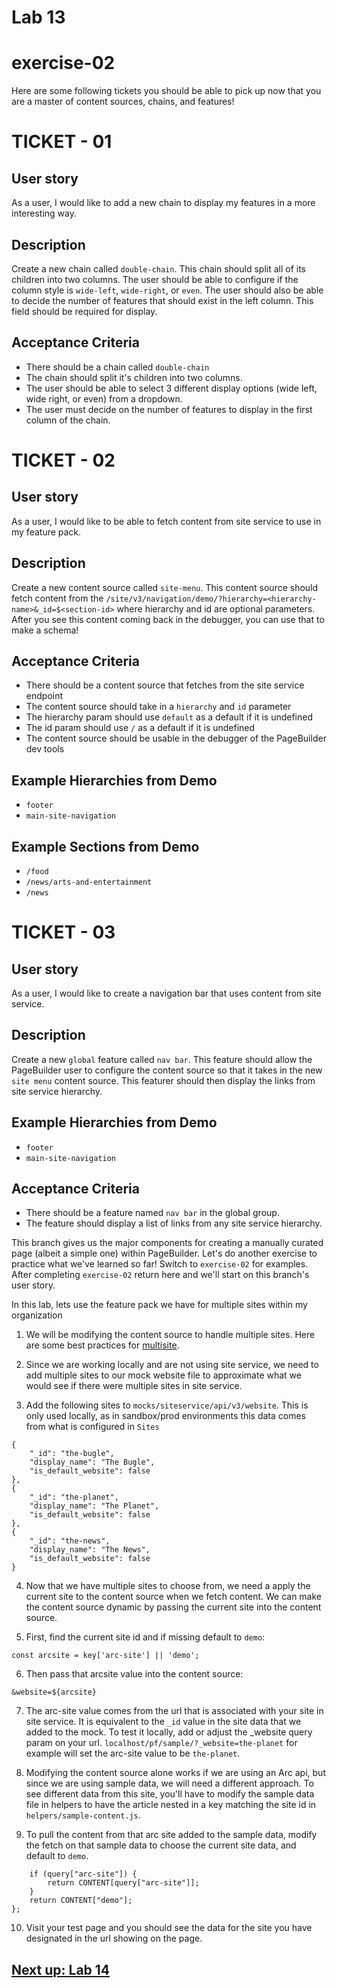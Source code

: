 # Lab 13

# exercise-02

Here are some following tickets you should be able to pick up now that you are a master of content sources, chains, and features!

# TICKET - 01

## User story
As a user, I would like to add a new chain to display my features in a more interesting way.

## Description
Create a new chain called `double-chain`. This chain should split all of its children into two columns. The user should be able to configure if the column style is `wide-left`, `wide-right`, or `even`. The user should also be able to decide the number of features that should exist in the left column. This field should be required for display.

## Acceptance Criteria
- There should be a chain called `double-chain`
- The chain should split it's children into two columns.
- The user should be able to select 3 different display options (wide left, wide right, or even) from a dropdown.
- The user must decide on the number of features to display in the first column of the chain.



# TICKET - 02

## User story
As a user, I would like to be able to fetch content from site service to use in my feature pack.

## Description
Create a new content source called `site-menu`. This content source should fetch content from the `/site/v3/navigation/demo/?hierarchy=<hierarchy-name>&_id=$<section-id>` where hierarchy and id are optional parameters. After you see this content coming back in the debugger, you can use that to make a schema!

## Acceptance Criteria
- There should be a content source that fetches from the site service endpoint
- The content source should take in a `hierarchy` and `id` parameter
- The hierarchy param should use `default` as a default if it is undefined
- The id param should use `/` as a default if it is undefined
- The content source should be usable in the debugger of the PageBuilder dev tools

## Example Hierarchies from Demo
- `footer`
- `main-site-navigation`

## Example Sections from Demo
- `/food`
- `/news/arts-and-entertainment`
- `/news`



# TICKET - 03

## User story
As a user, I would like to create a navigation bar that uses content from site service.

## Description
Create a new `global` feature called `nav bar`. This feature should allow the PageBuilder user to configure the content source so that it takes in the new `site menu` content source. This featurer should then display the links from site service hierarchy.

## Example Hierarchies from Demo
- `footer`
- `main-site-navigation`

## Acceptance Criteria
- There should be a feature named `nav bar` in the global group.
- The feature should display a list of links from any site service hierarchy.


This branch gives us the major components for creating a manually curated page (albeit a simple one) within PageBuilder. Let's do another exercise to practice what we've learned so far! Switch to `exercise-02` for examples. After completing `exercise-02` return here and we'll start on this branch's user story.

In this lab, lets use the feature pack we have for multiple sites within my organization

1. We will be modifying the content source to handle multiple sites. Here are some best practices for [multisite](https://cmg.arcpublishing.com/alc/arc-products/pagebuilder/user-docs/how-to-prepare-for-pagebuilder-multisite/).

2. Since we are working locally and are not using site service, we need to add multiple sites to our mock website file to approximate what we would see if there were multiple sites in site service.

3. Add the following sites to `mocks/siteservice/api/v3/website`. This is only used locally, as in sandbox/prod environments this data comes from what is configured in `Sites`
```
{
    "_id": "the-bugle",
    "display_name": "The Bugle",
    "is_default_website": false
},
{
    "_id": "the-planet",
    "display_name": "The Planet",
    "is_default_website": false
},
{
    "_id": "the-news",
    "display_name": "The News",
    "is_default_website": false
}
```

4. Now that we have multiple sites to choose from, we need a apply the current site to the content source when we fetch content. We can make the content source dynamic by passing the current site into the content source.

5. First, find the current site id and if missing default to `demo`:

`const arcsite = key['arc-site'] || 'demo';`

6. Then pass that arcsite value into the content source:

`&website=${arcsite}`

7. The arc-site value comes from the url that is associated with your site in site service. It is equivalent to the `_id` value in the site data that we added to the mock. To test it locally, add or adjust the _website query param on your url. `localhost/pf/sample/?_website=the-planet` for example will set the arc-site value to be `the-planet`.

8. Modifying the content source alone works if we are using an Arc api, but since we are using sample data, we will need a different approach. To see different data from this site, you'll have to modify the sample data file in helpers to have the article nested in a key matching the site id in `helpers/sample-content.js`.

9. To pull the content from that arc site added to the sample data, modify the fetch on that sample data to choose the current site data, and default to `demo`.

```const fetch = (query = {}) => {
    if (query["arc-site"]) {
        return CONTENT[query["arc-site"]];
    }
    return CONTENT["demo"];
};
```

10. Visit your test page and you should see the data for the site you have designated in the url showing on the page.

## [Next up: Lab 14](https://github.com/wapopartners/Fusion-Training-User-Stories/tree/lab-14)